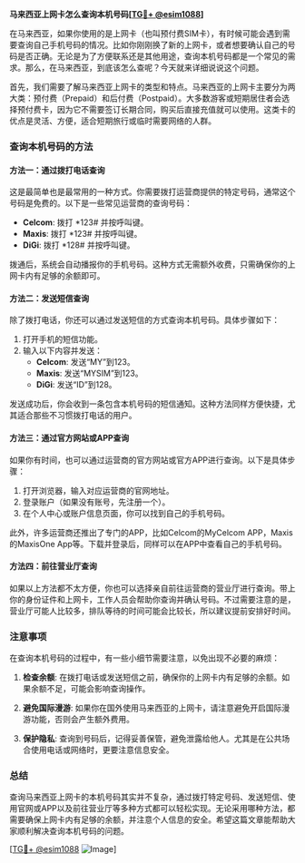 **马来西亚上网卡怎么查询本机号码[[TG💪+ @esim1088](https://t.me/s/esim1088)]**

在马来西亚，如果你使用的是上网卡（也叫预付费SIM卡），有时候可能会遇到需要查询自己手机号码的情况。比如你刚刚换了新的上网卡，或者想要确认自己的号码是否正确。无论是为了方便联系还是其他用途，查询本机号码都是一个常见的需求。那么，在马来西亚，到底该怎么查呢？今天就来详细说说这个问题。

首先，我们需要了解马来西亚上网卡的类型和特点。马来西亚的上网卡主要分为两大类：预付费（Prepaid）和后付费（Postpaid）。大多数游客或短期居住者会选择预付费卡，因为它不需要签订长期合同，购买后直接充值就可以使用。这类卡的优点是灵活、方便，适合短期旅行或临时需要网络的人群。

### 查询本机号码的方法

#### 方法一：通过拨打电话查询

这是最简单也是最常用的一种方式。你需要拨打运营商提供的特定号码，通常这个号码是免费的。以下是一些常见运营商的查询号码：

- **Celcom**: 拨打 *123# 并按呼叫键。
- **Maxis**: 拨打 *123# 并按呼叫键。
- **DiGi**: 拨打 *128# 并按呼叫键。

拨通后，系统会自动播报你的手机号码。这种方式无需额外收费，只需确保你的上网卡内有足够的余额即可。

#### 方法二：发送短信查询

除了拨打电话，你还可以通过发送短信的方式查询本机号码。具体步骤如下：

1. 打开手机的短信功能。
2. 输入以下内容并发送：
   - **Celcom**: 发送“MY”到123。
   - **Maxis**: 发送“MYSIM”到123。
   - **DiGi**: 发送“ID”到128。

发送成功后，你会收到一条包含本机号码的短信通知。这种方法同样方便快捷，尤其适合那些不习惯拨打电话的用户。

#### 方法三：通过官方网站或APP查询

如果你有时间，也可以通过运营商的官方网站或官方APP进行查询。以下是具体步骤：

1. 打开浏览器，输入对应运营商的官网地址。
2. 登录账户（如果没有账号，先注册一个）。
3. 在个人中心或账户信息页面，你可以找到自己的手机号码。

此外，许多运营商还推出了专门的APP，比如Celcom的MyCelcom APP，Maxis的MaxisOne App等。下载并登录后，同样可以在APP中查看自己的手机号码。

#### 方法四：前往营业厅查询

如果以上方法都不太方便，你也可以选择亲自前往运营商的营业厅进行查询。带上你的身份证件和上网卡，工作人员会帮助你查询并确认号码。不过需要注意的是，营业厅可能人比较多，排队等待的时间可能会比较长，所以建议提前安排好时间。

### 注意事项

在查询本机号码的过程中，有一些小细节需要注意，以免出现不必要的麻烦：

1. **检查余额**: 在拨打电话或发送短信之前，确保你的上网卡内有足够的余额。如果余额不足，可能会影响查询操作。
   
2. **避免国际漫游**: 如果你在国外使用马来西亚的上网卡，请注意避免开启国际漫游功能，否则会产生额外费用。

3. **保护隐私**: 查询到号码后，记得妥善保管，避免泄露给他人。尤其是在公共场合使用电话或网络时，更要注意信息安全。

### 总结

查询马来西亚上网卡的本机号码其实并不复杂，通过拨打特定号码、发送短信、使用官网或APP以及前往营业厅等多种方式都可以轻松实现。无论采用哪种方法，都需要确保上网卡内有足够的余额，并注意个人信息的安全。希望这篇文章能帮助大家顺利解决查询本机号码的问题。

[[TG💪+ @esim1088](https://t.me/s/esim1088) ![Image](https://i.postimg.cc/4NQfJmqS/Snipaste-2025-05-13-00-14-12.png)]